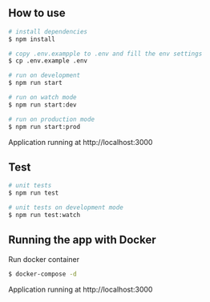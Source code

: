 ## How to use

```bash
# install dependencies
$ npm install

# copy .env.exampple to .env and fill the env settings
$ cp .env.example .env

# run on development
$ npm run start

# run on watch mode
$ npm run start:dev

# run on production mode
$ npm run start:prod
```

Application running at http://localhost:3000



## Test

```bash
# unit tests
$ npm run test

# unit tests on development mode
$ npm run test:watch
```


## Running the app with Docker

Run docker container

```bash
$ docker-compose -d
```

Application running at http://localhost:3000